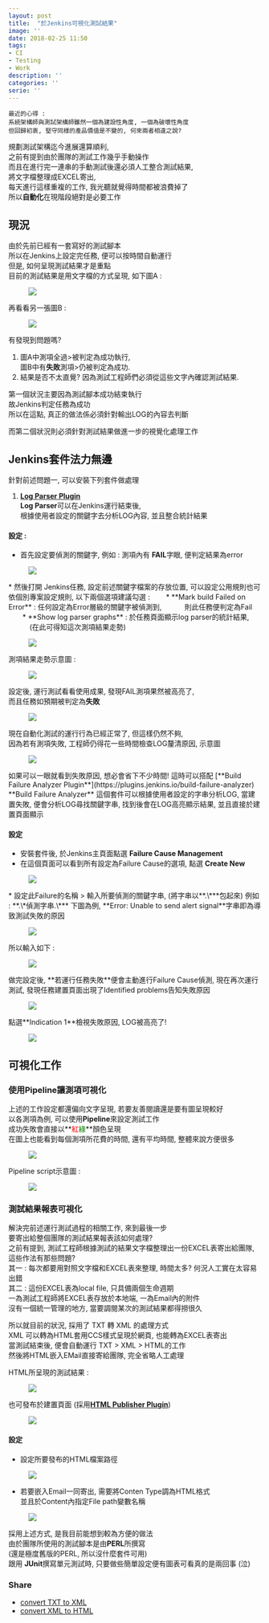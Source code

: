 ```yaml
---
layout: post
title:  "於Jenkins可視化測試結果"
image: ''
date: 2018-02-25 11:50
tags:
- CI
- Testing
- Work
description: ''
categories: ''
serie: ''
---
```


```
最近的心得 : 
系統架構師與測試架構師雖然一個為建設性角度, 一個為破壞性角度
但回歸初衷, 堅守同樣的產品價值是不變的, 何來兩者相違之說?
```
 
規劃測試架構迄今進展還算順利,  
之前有提到由於團隊的測試工作幾乎手動操作  
而且在進行完一連串的手動測試後還必須人工整合測試結果,  
將文字檔整理成EXCEL寄出,   
每天進行這樣重複的工作, 我光聽就覺得時間都被浪費掉了  
所以**自動化**在現階段絕對是必要工作  

## 現況
由於先前已經有一套寫好的測試腳本  
所以在Jenkins上設定完任務, 便可以按時間自動運行  
但是, 如何呈現測試結果才是重點  
目前的測試結果是用文字檔的方式呈現, 如下圖A :  

<figure class="foto-legenda">
	<img src="{{ "/assets/img/maruIMG/20180224/00_01.jpg"}}">
</figure>

再看看另一張圖B : 
<figure class="foto-legenda">
	<img src="{{ "/assets/img/maruIMG/20180224/00_02.jpg"}}">
</figure>

有發現到問題嗎?
1. 圖A中測項全過>被判定為成功執行,  
   圖B中有**失敗**測項>仍被判定為成功.
2. 結果是否不太直覺? 因為測試工程師們必須從這些文字內確認測試結果.

第一個狀況主要因為測試腳本成功結束執行  
故Jenkins判定任務為成功  
所以在這點, 真正的做法係必須針對輸出LOG的內容去判斷  

而第二個狀況則必須針對測試結果做進一步的視覺化處理工作

## Jenkins套件法力無邊

針對前述問題一,  可以安裝下列套件做處理
1. [**Log Parser Plugin**](https://plugins.jenkins.io/log-parser)  
**Log Parser**可以在Jenkins運行結束後,  
根據使用者設定的關鍵字去分析LOG內容, 並且整合統計結果

#### 設定 : 
* 首先設定要偵測的關鍵字, 例如 : 測項內有 **FAIL**字眼, 便判定結果為error
<figure class="foto-legenda">
	<img src="{{ "/assets/img/maruIMG/20180224/00.jpg"}}">
</figure>  
* 然後打開 Jenkins任務, 設定前述關鍵字檔案的存放位置,  
可以設定公用規則也可依個別專案設定規則, 以下兩個選項建議勾選 :  
　　* **Mark build Failed on Error** : 任何設定為Error層級的關鍵字被偵測到,  
　　　則此任務便判定為Fail  
　　* **Show log parser graphs** : 於任務頁面顯示log parser的統計結果,  
　　　(在此可得知這次測項結果走勢)

<figure class="foto-legenda">
	<img src="{{ "/assets/img/maruIMG/20180224/01.jpg"}}">
</figure>
測項結果走勢示意圖 : 
<figure class="foto-legenda">
	<img src="{{ "/assets/img/maruIMG/20180224/02.jpg"}}">
</figure>

設定後, 運行測試看看使用成果, 發現FAIL測項果然被高亮了,  
而且任務如預期被判定為**失敗**
<figure class="foto-legenda">
	<img src="{{ "/assets/img/maruIMG/20180224/03.jpg"}}">
</figure>

現在自動化測試的運行行為已經正常了, 但這樣仍然不夠,  
因為若有測項失敗, 工程師仍得花一些時間檢查LOG釐清原因,  示意圖
<figure class="foto-legenda">
	<img src="{{ "/assets/img/maruIMG/20180224/03_1.jpg"}}">
</figure>
如果可以一眼就看到失敗原因, 想必會省下不少時間!  
這時可以搭配 [**Build Failure Analyzer Plugin**](https://plugins.jenkins.io/build-failure-analyzer)  
**Build Failure Analyzer** 這個套件可以根據使用者設定的字串分析LOG,  
當建置失敗, 便會分析LOG尋找關鍵字串, 找到後會在LOG高亮顯示結果,  
並且直接於建置頁面顯示

#### 設定
* 安裝套件後, 於Jenkins主頁面點選 **Failure Cause Management**  
* 在這個頁面可以看到所有設定為Failure Cause的選項, 點選 **Create New**
<figure class="foto-legenda">
	<img src="{{ "/assets/img/maruIMG/20180224/04.jpg"}}">
</figure>
* 設定此Failure的名稱 > 輸入所要偵測的關鍵字串, (將字串以**.\***包起來)  
例如 : **.\*偵測字串.\***  
下圖為例, **Error: Unable to send alert signal**字串即為導致測試失敗的原因
<figure class="foto-legenda">
	<img src="{{ "/assets/img/maruIMG/20180224/03_1.jpg"}}">
</figure>
所以輸入如下 : 
<figure class="foto-legenda">
	<img src="{{ "/assets/img/maruIMG/20180224/05.jpg"}}">
</figure>
做完設定後, **若運行任務失敗**便會主動進行Failure Cause偵測,  
現在再次運行測試, 發現任務建置頁面出現了Identified problems告知失敗原因
<figure class="foto-legenda">
	<img src="{{ "/assets/img/maruIMG/20180224/06.jpg"}}">
</figure>
點選**Indication 1**檢視失敗原因, LOG被高亮了!  
<figure class="foto-legenda">
	<img src="{{ "/assets/img/maruIMG/20180224/07.jpg"}}">
</figure>

## 可視化工作

### 使用Pipeline讓測項可視化
上述的工作設定都還偏向文字呈現, 若要友善閱讀還是要有圖呈現較好  
以各測項為例, 可以使用**Pipeline**來設定測試工作  
成功失敗會直接以**<font color="red">紅</font><font color="green">綠</font>**顏色呈現  
在圖上也能看到每個測項所花費的時間, 還有平均時間, 整體來說方便很多  
<figure class="foto-legenda">
	<img src="{{ "/assets/img/maruIMG/20180224/08.jpg"}}">
</figure>
Pipeline script示意圖 :
<figure class="foto-legenda">
	<img src="{{ "/assets/img/maruIMG/20180224/08_02.jpg"}}">
</figure>


### 測試結果報表可視化
解決完前述運行測試過程的相關工作, 來到最後一步  
要寄出給整個團隊的測試結果報表該如何處理?  
之前有提到, 測試工程師根據測試的結果文字檔整理出一份EXCEL表寄出給團隊,  
這些作法有那些問題?  
其一 : 每次都要用對照文字檔和EXCEL表來整理, 時間太多? 何況人工實在太容易出錯  
其二 : 這份EXCEL表為local file, 只具備兩個生命週期  
一為測試工程師將EXCEL表存放於本地端, 一為Email內的附件  
沒有一個統一管理的地方, 當要調閱某次的測試結果都得撈很久  

所以就目前的狀況, 採用了 TXT 轉 XML 的處理方式  
XML 可以轉為HTML套用CCS樣式呈現於網頁, 也能轉為EXCEL表寄出  
當測試結束後, 便會自動運行 TXT > XML  > HTML的工作  
然後將HTML嵌入EMail直接寄給團隊, 完全省略人工處理  

HTML所呈現的測試結果 : 
<figure class="foto-legenda">
	<img src="{{ "/assets/img/maruIMG/20180224/09.jpg"}}">
</figure>

也可發布於建置頁面 (採用[**HTML Publisher Plugin**](https://plugins.jenkins.io/htmlpublisher))
<figure class="foto-legenda">
	<img src="{{ "/assets/img/maruIMG/20180224/10.jpg"}}">
</figure>

#### 設定 
* 設定所要發布的HTML檔案路徑
<figure class="foto-legenda">
	<img src="{{ "/assets/img/maruIMG/20180224/12.jpg"}}">
</figure>

* 若要嵌入Email一同寄出, 需要將Conten Type調為HTML格式  
  並且於Content內指定File path變數名稱
<figure class="foto-legenda">
	<img src="{{ "/assets/img/maruIMG/20180224/11.jpg"}}">
</figure>

採用上述方式, 是我目前能想到較為方便的做法  
由於團隊所使用的測試腳本是由**PERL**所撰寫  
(還是極度舊版的PERL, 所以沒什麼套件可用)  
跟用 **JUnit**撰寫單元測試時, 只要做些簡單設定便有圖表可看真的是兩回事 (泣)  

### Share
* [convert TXT to XML](https://github.com/gitmaruneko/ShareUtil/tree/master/convertTXTtoXML)
* [convert XML to HTML](https://github.com/gitmaruneko/ShareUtil/tree/master/convertXMLToHTML)
























